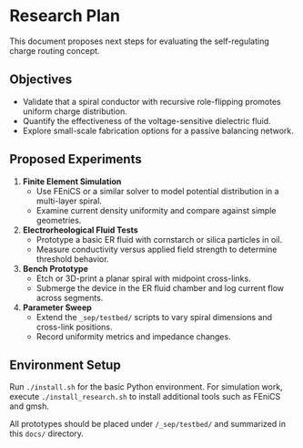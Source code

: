 # Research Plan

This document proposes next steps for evaluating the self-regulating charge routing concept.

## Objectives
- Validate that a spiral conductor with recursive role-flipping promotes uniform charge distribution.
- Quantify the effectiveness of the voltage-sensitive dielectric fluid.
- Explore small-scale fabrication options for a passive balancing network.

## Proposed Experiments
1. **Finite Element Simulation**
   - Use FEniCS or a similar solver to model potential distribution in a multi-layer spiral.
   - Examine current density uniformity and compare against simple geometries.
2. **Electrorheological Fluid Tests**
   - Prototype a basic ER fluid with cornstarch or silica particles in oil.
   - Measure conductivity versus applied field strength to determine threshold behavior.
3. **Bench Prototype**
   - Etch or 3D-print a planar spiral with midpoint cross-links.
   - Submerge the device in the ER fluid chamber and log current flow across segments.
4. **Parameter Sweep**
   - Extend the `_sep/testbed/` scripts to vary spiral dimensions and cross-link positions.
   - Record uniformity metrics and impedance changes.

## Environment Setup
Run `./install.sh` for the basic Python environment. For simulation work, execute `./install_research.sh` to install additional tools such as FEniCS and gmsh.

All prototypes should be placed under `/_sep/testbed/` and summarized in this `docs/` directory.
